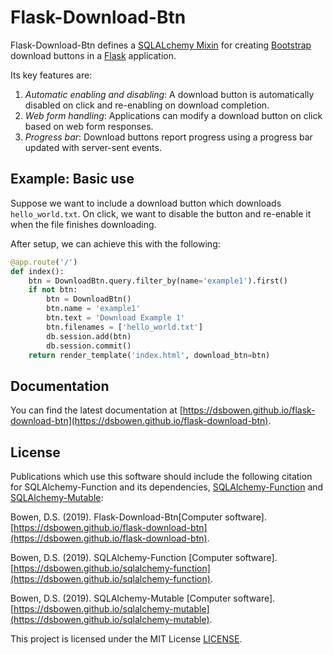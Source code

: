 # Flask-Download-Btn

Flask-Download-Btn defines a [SQLALchemy Mixin](https://docs.sqlalchemy.org/en/13/orm/extensions/declarative/mixins.html) for creating [Bootstrap](https://getbootstrap.com/) download buttons in a [Flask](https://palletsprojects.com/p/flask/) application.

Its key features are:
1. *Automatic enabling and disabling*: A download button is automatically disabled on click and re-enabling on download completion.
2. *Web form handling*: Applications can modify a download button on click based on web form responses.
3. *Progress bar*: Download buttons report progress using a progress bar updated with server-sent events.

## Example: Basic use

Suppose we want to include a download button which downloads `hello_world.txt`. On click, we want to disable the button and re-enable it when the file finishes downloading.

After setup, we can achieve this with the following:

```python
@app.route('/')
def index():
    btn = DownloadBtn.query.filter_by(name='example1').first()
    if not btn:
        btn = DownloadBtn()
        btn.name = 'example1'
        btn.text = 'Download Example 1'
        btn.filenames = ['hello_world.txt']
        db.session.add(btn)
        db.session.commit()
    return render_template('index.html', download_btn=btn)
```

## Documentation

You can find the latest documentation at [https://dsbowen.github.io/flask-download-btn](https://dsbowen.github.io/flask-download-btn).

## License

Publications which use this software should include the following citation for SQLAlchemy-Function and its dependencies, [SQLAlchemy-Function](https://dsbowen.github.io/sqlalchemy-function) and [SQLAlchemy-Mutable](https://dsbowen.github.io/sqlalchemy-mutable):

Bowen, D.S. (2019). Flask-Download-Btn\[Computer software\]. [https://dsbowen.github.io/flask-download-btn](https://dsbowen.github.io/flask-download-btn).

Bowen, D.S. (2019). SQLAlchemy-Function \[Computer software\]. [https://dsbowen.github.io/sqlalchemy-function](https://dsbowen.github.io/sqlalchemy-function).

Bowen, D.S. (2019). SQLAlchemy-Mutable \[Computer software\]. [https://dsbowen.github.io/sqlalchemy-mutable](https://dsbowen.github.io/sqlalchemy-mutable).

This project is licensed under the MIT License [LICENSE](https://github.com/dsbowen/flask-download-btn/blob/master/LICENSE).
